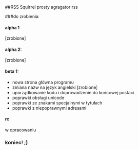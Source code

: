 ##RSS Squirrel
prosty agragator rss

###do zrobienia:

#### alpha 1
[zrobione]
#### alpha 2:

[zrobione]



#### beta 1:
- nowa strona główna programu
- zmiana nazw na język angielski [zrobione]
- uporządkowanie kodu i doprowadzenie do końcowej postaci
- poprawki obsługi unicode
- poprawki ze znakami specjalnymi w tytułach
- poprawki z niepoprawnymi adresami

#### rc
w opracowaniu

### koniec! ;)
